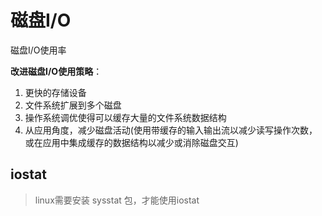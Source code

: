 # 磁盘I/O

磁盘I/O使用率<br>

**改进磁盘I/O使用策略**：
1. 更快的存储设备
2. 文件系统扩展到多个磁盘
3. 操作系统调优使得可以缓存大量的文件系统数据结构
4. 从应用角度，减少磁盘活动(使用带缓存的输入输出流以减少读写操作次数，或在应用中集成缓存的数据结构以减少或消除磁盘交互)

iostat
---------
> linux需要安装 sysstat 包，才能使用iostat
